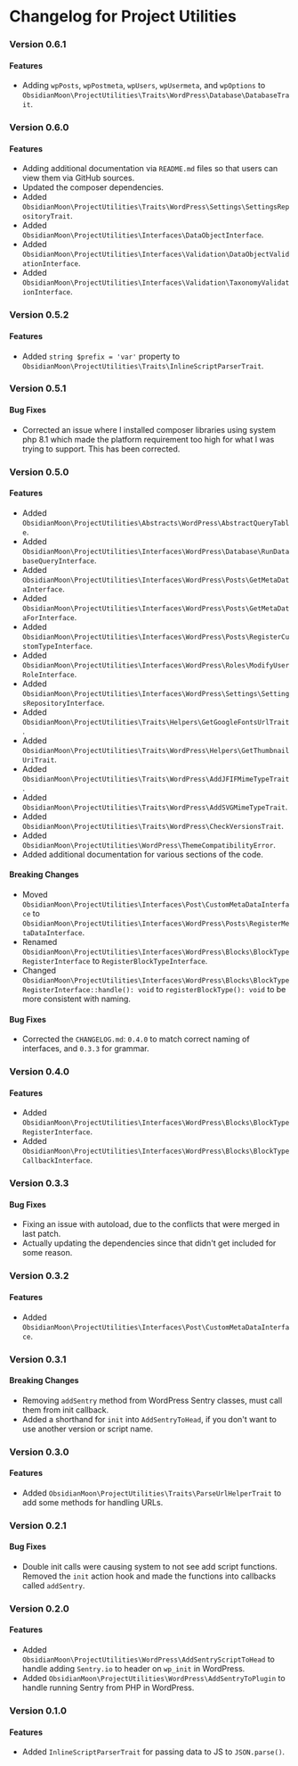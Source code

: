 Changelog for Project Utilities
===============================

### Version 0.6.1

#### Features
* Adding `wpPosts`, `wpPostmeta`, `wpUsers`, `wpUsermeta`, and `wpOptions` to
  `ObsidianMoon\ProjectUtilities\Traits\WordPress\Database\DatabaseTrait`.

### Version 0.6.0

#### Features
* Adding additional documentation via `README.md` files so that users can view them via GitHub sources.
* Updated the composer dependencies.
* Added `ObsidianMoon\ProjectUtilities\Traits\WordPress\Settings\SettingsRepositoryTrait`.
* Added `ObsidianMoon\ProjectUtilities\Interfaces\DataObjectInterface`.
* Added `ObsidianMoon\ProjectUtilities\Interfaces\Validation\DataObjectValidationInterface`.
* Added `ObsidianMoon\ProjectUtilities\Interfaces\Validation\TaxonomyValidationInterface`.

### Version 0.5.2

#### Features
* Added `string $prefix = 'var'` property to `ObsidianMoon\ProjectUtilities\Traits\InlineScriptParserTrait`.

### Version 0.5.1

#### Bug Fixes
* Corrected an issue where I installed composer libraries using system php 8.1 which made the platform requirement too
  high for what I was trying to support. This has been corrected.

### Version 0.5.0

#### Features
* Added `ObsidianMoon\ProjectUtilities\Abstracts\WordPress\AbstractQueryTable`.
* Added `ObsidianMoon\ProjectUtilities\Interfaces\WordPress\Database\RunDatabaseQueryInterface`.
* Added `ObsidianMoon\ProjectUtilities\Interfaces\WordPress\Posts\GetMetaDataInterface`.
* Added `ObsidianMoon\ProjectUtilities\Interfaces\WordPress\Posts\GetMetaDataForInterface`.
* Added `ObsidianMoon\ProjectUtilities\Interfaces\WordPress\Posts\RegisterCustomTypeInterface`.
* Added `ObsidianMoon\ProjectUtilities\Interfaces\WordPress\Roles\ModifyUserRoleInterface`.
* Added `ObsidianMoon\ProjectUtilities\Interfaces\WordPress\Settings\SettingsRepositoryInterface`.
* Added `ObsidianMoon\ProjectUtilities\Traits\Helpers\GetGoogleFontsUrlTrait`.
* Added `ObsidianMoon\ProjectUtilities\Traits\WordPress\Helpers\GetThumbnailUriTrait`.
* Added `ObsidianMoon\ProjectUtilities\Traits\WordPress\AddJFIFMimeTypeTrait`.
* Added `ObsidianMoon\ProjectUtilities\Traits\WordPress\AddSVGMimeTypeTrait`.
* Added `ObsidianMoon\ProjectUtilities\Traits\WordPress\CheckVersionsTrait`.
* Added `ObsidianMoon\ProjectUtilities\WordPress\ThemeCompatibilityError`.
* Added additional documentation for various sections of the code.

#### Breaking Changes
* Moved `ObsidianMoon\ProjectUtilities\Interfaces\Post\CustomMetaDataInterface` to
  `ObsidianMoon\ProjectUtilities\Interfaces\WordPress\Posts\RegisterMetaDataInterface`.
* Renamed `ObsidianMoon\ProjectUtilities\Interfaces\WordPress\Blocks\BlockTypeRegisterInterface` to
  `RegisterBlockTypeInterface`.
* Changed `ObsidianMoon\ProjectUtilities\Interfaces\WordPress\Blocks\BlockTypeRegisterInterface::handle(): void` to
  `registerBlockType(): void` to be more consistent with naming.

#### Bug Fixes
* Corrected the `CHANGELOG.md`: `0.4.0` to match correct naming of interfaces, and `0.3.3` for grammar.

### Version 0.4.0

#### Features
* Added `ObsidianMoon\ProjectUtilities\Interfaces\WordPress\Blocks\BlockTypeRegisterInterface`.
* Added `ObsidianMoon\ProjectUtilities\Interfaces\WordPress\Blocks\BlockTypeCallbackInterface`.

### Version 0.3.3

#### Bug Fixes
* Fixing an issue with autoload, due to the conflicts that were merged in last patch.
* Actually updating the dependencies since that didn't get included for some reason.

### Version 0.3.2

#### Features
* Added `ObsidianMoon\ProjectUtilities\Interfaces\Post\CustomMetaDataInterface`.

### Version 0.3.1

#### Breaking Changes
* Removing `addSentry` method from WordPress Sentry classes, must call them from init callback.
* Added a shorthand for `init` into `AddSentryToHead`, if you don't want to use another version or script name.

### Version 0.3.0

#### Features
* Added `ObsidianMoon\ProjectUtilities\Traits\ParseUrlHelperTrait` to add some methods for handling URLs.

### Version 0.2.1

#### Bug Fixes
* Double init calls were causing system to not see add script functions. Removed the `init` action hook and made the
  functions into callbacks called `addSentry`.

### Version 0.2.0

#### Features
* Added `ObsidianMoon\ProjectUtilities\WordPress\AddSentryScriptToHead` to handle adding `Sentry.io` to header on
  `wp_init` in WordPress.
* Added `ObsidianMoon\ProjectUtilities\WordPress\AddSentryToPlugin` to handle running Sentry from PHP in WordPress.

### Version 0.1.0

#### Features
* Added `InlineScriptParserTrait` for passing data to JS to `JSON.parse()`.

